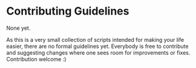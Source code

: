 # Contributing Guidelines

None yet.

As this is a very small collection of scripts intended for making your life easier, there are no formal guidelines yet. Everybody is free  to contribute and suggesting changes where one sees room for improvements or fixes. Contribution welcome :)
